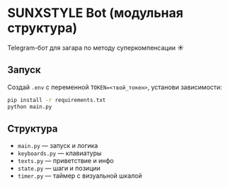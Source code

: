 # SUNXSTYLE Bot (модульная структура)

Telegram-бот для загара по методу суперкомпенсации ☀️

## Запуск

Создай `.env` с переменной `TOKEN=<твой_токен>`, установи зависимости:

```bash
pip install -r requirements.txt
python main.py
```

## Структура

- `main.py` — запуск и логика
- `keyboards.py` — клавиатуры
- `texts.py` — приветствие и инфо
- `state.py` — шаги и позиции
- `timer.py` — таймер с визуальной шкалой